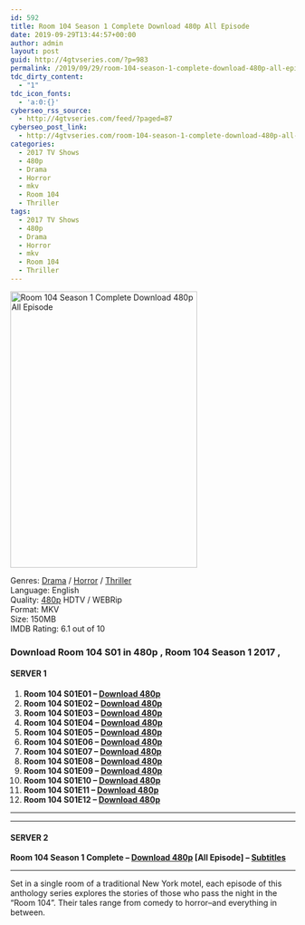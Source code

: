 ```yaml
---
id: 592
title: Room 104 Season 1 Complete Download 480p All Episode
date: 2019-09-29T13:44:57+00:00
author: admin
layout: post
guid: http://4gtvseries.com/?p=983
permalink: /2019/09/29/room-104-season-1-complete-download-480p-all-episode-2/
tdc_dirty_content:
  - "1"
tdc_icon_fonts:
  - 'a:0:{}'
cyberseo_rss_source:
  - http://4gtvseries.com/feed/?paged=87
cyberseo_post_link:
  - http://4gtvseries.com/room-104-season-1-complete-download-480p-all-episode/
categories:
  - 2017 TV Shows
  - 480p
  - Drama
  - Horror
  - mkv
  - Room 104
  - Thriller
tags:
  - 2017 TV Shows
  - 480p
  - Drama
  - Horror
  - mkv
  - Room 104
  - Thriller
---
```

<img loading="lazy" class="aligncenter" src="https://1.bp.blogspot.com/-Yd4RBIj_lSo/XZCz4j6Af5I/AAAAAAAAAFo/PDaJoPSjS34IH1U6ZILV1ZRQcHyI7juYgCK4BGAYYCw/s1600/Room%2B104%2BSeason%2B1.jpg" alt="Room 104 Season 1 Complete Download 480p All Episode" width="330" height="488" />

Genres: <a href="http://4gtvseries.com/tag/drama/" data-wpel-link="internal">Drama</a>&nbsp;/&nbsp;<a href="http://4gtvseries.com/tag/horror/" data-wpel-link="internal">Horror</a> / <a href="http://4gtvseries.com/tag/thriller/" data-wpel-link="internal">Thriller</a>  
Language: English  
Quality:&nbsp;<a href="http://4gtvseries.com/tag/480p/" data-wpel-link="internal">480p</a> HDTV / WEBRip  
Format: MKV  
Size: 150MB  
IMDB Rating: 6.1 out of 10

### **Download Room 104 S01 in 480p , Room 104 Season 1 2017 ,&nbsp;**

#### <span><strong>SERVER 1</strong></span>

  1. **Room 104 S01E01 – <a href="http://slink.dl480p.xyz/L5wO8Z" data-wpel-link="external" target="_blank" rel="nofollow external noopener noreferrer" class="wpel-icon-left"><i class="wpel-icon fa fa-download" aria-hidden="true"></i>Download 480p</a>**
  2. **Room 104 S01E02 – <a href="http://slink.dl480p.xyz/Ub3tXi3" data-wpel-link="external" target="_blank" rel="nofollow external noopener noreferrer" class="wpel-icon-left"><i class="wpel-icon fa fa-download" aria-hidden="true"></i>Download 480p</a>**
  3. **Room 104 S01E03 – <a href="http://slink.dl480p.xyz/yexZG2zE" data-wpel-link="external" target="_blank" rel="nofollow external noopener noreferrer" class="wpel-icon-left"><i class="wpel-icon fa fa-download" aria-hidden="true"></i>Download 480p</a>**
  4. **Room 104 S01E04 – <a href="http://slink.dl480p.xyz/tvqT3Dc6" data-wpel-link="external" target="_blank" rel="nofollow external noopener noreferrer" class="wpel-icon-left"><i class="wpel-icon fa fa-download" aria-hidden="true"></i>Download 480p</a>**
  5. **Room 104 S01E05 – <a href="http://slink.dl480p.xyz/73a0yPPI" data-wpel-link="external" target="_blank" rel="nofollow external noopener noreferrer" class="wpel-icon-left"><i class="wpel-icon fa fa-download" aria-hidden="true"></i>Download 480p</a>**
  6. **Room 104 S01E06 – <a href="http://slink.dl480p.xyz/44devf" data-wpel-link="external" target="_blank" rel="nofollow external noopener noreferrer" class="wpel-icon-left"><i class="wpel-icon fa fa-download" aria-hidden="true"></i>Download 480p</a>**
  7. **Room 104 S01E07 – <a href="http://slink.dl480p.xyz/dO2tr3" data-wpel-link="external" target="_blank" rel="nofollow external noopener noreferrer" class="wpel-icon-left"><i class="wpel-icon fa fa-download" aria-hidden="true"></i>Download 480p</a>**
  8. **Room 104 S01E08 – <a href="http://slink.dl480p.xyz/mHYPV" data-wpel-link="external" target="_blank" rel="nofollow external noopener noreferrer" class="wpel-icon-left"><i class="wpel-icon fa fa-download" aria-hidden="true"></i>Download 480p</a>**
  9. **Room 104 S01E09 – <a href="http://slink.dl480p.xyz/zo6q89h" data-wpel-link="external" target="_blank" rel="nofollow external noopener noreferrer" class="wpel-icon-left"><i class="wpel-icon fa fa-download" aria-hidden="true"></i>Download 480p</a>**
 10. **Room 104 S01E10 – <a href="http://slink.dl480p.xyz/0fYQ4Uj" data-wpel-link="external" target="_blank" rel="nofollow external noopener noreferrer" class="wpel-icon-left"><i class="wpel-icon fa fa-download" aria-hidden="true"></i>Download 480p</a>**
 11. **Room 104 S01E11 – <a href="http://slink.dl480p.xyz/qzP09" data-wpel-link="external" target="_blank" rel="nofollow external noopener noreferrer" class="wpel-icon-left"><i class="wpel-icon fa fa-download" aria-hidden="true"></i>Download 480p</a>**
 12. **Room 104 S01E12 – <a href="http://slink.dl480p.xyz/tC86tW5" data-wpel-link="external" target="_blank" rel="nofollow external noopener noreferrer" class="wpel-icon-left"><i class="wpel-icon fa fa-download" aria-hidden="true"></i>Download 480p</a>**

* * *

* * *

#### <span><strong>SERVER 2</strong></span>

**Room 104 Season 1 Complete – <a href="http://dl480p.xyz/774/" data-wpel-link="external" target="_blank" rel="nofollow external noopener noreferrer" class="wpel-icon-left"><i class="wpel-icon fa fa-download" aria-hidden="true"></i>Download 480p</a> [All Episode] – <a href="https://subscene.com/subtitles/room-104-first-season" data-wpel-link="external" target="_blank" rel="nofollow external noopener noreferrer" class="wpel-icon-left"><i class="wpel-icon fa fa-download" aria-hidden="true"></i>Subtitles</a>**

* * *

Set in a single room of a traditional New York motel, each episode of this anthology series explores the stories of those who pass the night in the “Room 104”. Their tales range from comedy to horror–and everything in between.

<div align="center">
</div>
